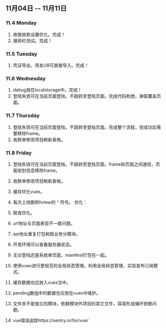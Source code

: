 ## 11月04日 -- 11月11日

### 11.4 Monday
1. 收银收款设置优化。完成！
2. 搜索栏测试。完成！

### 11.5 Tuesday
1. 凭证导出，用友U8可直接导入。完成！

### 11.6 Wednesday
1. debug放在localstorage中。完成！
1. 登陆失效可在当前页面登陆，不跳转至登陆页面。完成代码构想，弹窗覆盖页面。

### 11.7 Thursday
1. 登陆失效可在当前页面登陆，不跳转至登陆页面。完成整个流程，但成功后需要移除frame。
2. 收款单修改项目刷新表格。

### 11.8 Friday
1. 登陆失效可在当前页面登陆，不跳转至登陆页面。frame和页面之间通信，页面收到信息移除frame。
2. 收款单修改项目刷新表格。

1. 缓存优化vuex。
1. 每次上线删除hview的 ^ 符号。
优化：
1. 联查优化。
1. url地址与页面表现不一致问题。
1. api地址重复打包和按业务分模块。
1. 开发环境可以查看服务器状态。
1. 无论登陆还是系统单页面，manifest打包在一起。
1. 使用vuex进行更规范的全局状态管理。利用全局状态管理，实现发布订阅模式。
1. 缓存数据也应放入vuex当中。
1. pending数组中的数据也应放在vuex中维护。
1. 文件夹不是独立的模块，依赖模块外项目的其它文件，容易形成循环依赖问题。
1. vue错误追踪https://sentry.io/for/vue/
